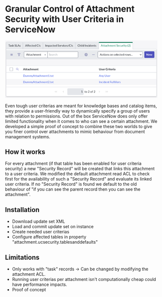 # Granular Control of Attachment Security with User Criteria in ServiceNow

![Screenshot of Example Records](https://github.com/grafdigital/servicenow_attachment_ucsecurity/blob/master/screenshot.png?raw=true)

Even tough user criterias are meant for knowledge bases and catalog items, they provide a user-friendly way to dynamically specify a group of users with relation to permissions. Out of the box ServiceNow does only offer limited functionality when it comes to who can see a certain attachment. We developed a simple proof of concept to combine these two worlds to give you finer control over attachments to mimic behaviour from document management systems.

## How it works

For every attachment (if that table has been enabled for user criteria security) a new "Security Record" will be created that links this attachment to a user criteria. We modified the default attachment read ACL to check first for the availability of such a "Security Record" and evaluate its linked user criteria. If no "Security Record" is found we default to the old behaviour of "if you can see the parent record then you can see the attachment".

## Installation

- Download update set XML
- Load and commit update set on instance
- Create needed user criterias
- Configure affected tables in property "attachment.ucsecurity.tablesanddefaults"

## Limitations

- Only works with "task" records -> Can be changed by modifying the attachment ACL.
- Running user criterias per attachment isn't computationally cheap could have performance impacts.
- Proof of concept
